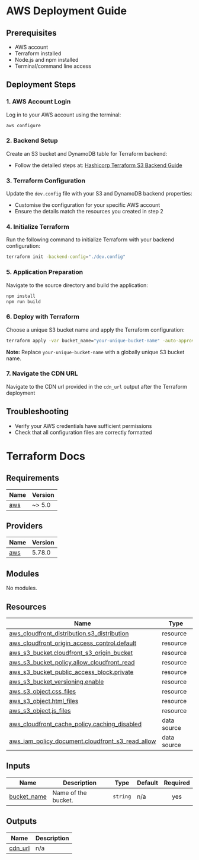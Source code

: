 # AWS Deployment Guide

## Prerequisites

- AWS account
- Terraform installed
- Node.js and npm installed
- Terminal/command line access

## Deployment Steps

### 1. AWS Account Login

Log in to your AWS account using the terminal:

```bash
aws configure
```

### 2. Backend Setup

Create an S3 bucket and DynamoDB table for Terraform backend:

- Follow the detailed steps at: [Hashicorp Terraform S3 Backend Guide](https://developer.hashicorp.com/terraform/language/backend/s3)

### 3. Terraform Configuration

Update the `dev.config` file with your S3 and DynamoDB backend properties:

- Customise the configuration for your specific AWS account
- Ensure the details match the resources you created in step 2

### 4. Initialize Terraform

Run the following command to initialize Terraform with your backend configuration:

```bash
terraform init -backend-config="./dev.config"
```

### 5. Application Preparation

Navigate to the source directory and build the application:

```bash
npm install
npm run build
```

### 6. Deploy with Terraform

Choose a unique S3 bucket name and apply the Terraform configuration:

```bash
terraform apply -var bucket_name="your-unique-bucket-name" -auto-approve
```

**Note:** Replace `your-unique-bucket-name` with a globally unique S3 bucket name.

### 7. Navigate the CDN URL

Navigate to the CDN url provided in the `cdn_url` output after the Terraform deployment

## Troubleshooting

- Verify your AWS credentials have sufficient permissions
- Check that all configuration files are correctly formatted

# Terraform Docs

## Requirements

| Name                                                   | Version |
| ------------------------------------------------------ | ------- |
| <a name="requirement_aws"></a> [aws](#requirement_aws) | ~> 5.0  |

## Providers

| Name                                             | Version |
| ------------------------------------------------ | ------- |
| <a name="provider_aws"></a> [aws](#provider_aws) | 5.78.0  |

## Modules

No modules.

## Resources

| Name                                                                                                                                                         | Type        |
| ------------------------------------------------------------------------------------------------------------------------------------------------------------ | ----------- |
| [aws_cloudfront_distribution.s3_distribution](https://registry.terraform.io/providers/hashicorp/aws/latest/docs/resources/cloudfront_distribution)           | resource    |
| [aws_cloudfront_origin_access_control.default](https://registry.terraform.io/providers/hashicorp/aws/latest/docs/resources/cloudfront_origin_access_control) | resource    |
| [aws_s3_bucket.cloudfront_s3_origin_bucket](https://registry.terraform.io/providers/hashicorp/aws/latest/docs/resources/s3_bucket)                           | resource    |
| [aws_s3_bucket_policy.allow_cloudfront_read](https://registry.terraform.io/providers/hashicorp/aws/latest/docs/resources/s3_bucket_policy)                   | resource    |
| [aws_s3_bucket_public_access_block.private](https://registry.terraform.io/providers/hashicorp/aws/latest/docs/resources/s3_bucket_public_access_block)       | resource    |
| [aws_s3_bucket_versioning.enable](https://registry.terraform.io/providers/hashicorp/aws/latest/docs/resources/s3_bucket_versioning)                          | resource    |
| [aws_s3_object.css_files](https://registry.terraform.io/providers/hashicorp/aws/latest/docs/resources/s3_object)                                             | resource    |
| [aws_s3_object.html_files](https://registry.terraform.io/providers/hashicorp/aws/latest/docs/resources/s3_object)                                            | resource    |
| [aws_s3_object.js_files](https://registry.terraform.io/providers/hashicorp/aws/latest/docs/resources/s3_object)                                              | resource    |
| [aws_cloudfront_cache_policy.caching_disabled](https://registry.terraform.io/providers/hashicorp/aws/latest/docs/data-sources/cloudfront_cache_policy)       | data source |
| [aws_iam_policy_document.cloudfront_s3_read_allow](https://registry.terraform.io/providers/hashicorp/aws/latest/docs/data-sources/iam_policy_document)       | data source |

## Inputs

| Name                                                               | Description         | Type     | Default | Required |
| ------------------------------------------------------------------ | ------------------- | -------- | ------- | :------: |
| <a name="input_bucket_name"></a> [bucket_name](#input_bucket_name) | Name of the bucket. | `string` | n/a     |   yes    |

## Outputs

| Name                                                     | Description |
| -------------------------------------------------------- | ----------- |
| <a name="output_cdn_url"></a> [cdn_url](#output_cdn_url) | n/a         |

<!-- END_TF_DOCS -->
